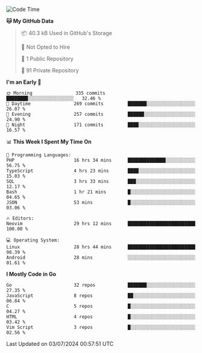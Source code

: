 
<!--START_SECTION:waka-->
![Code Time](http://img.shields.io/badge/Code%20Time-5%2C007%20hrs%2039%20mins-blue)

**🐱 My GitHub Data** 

> 📦 40.3 kB Used in GitHub's Storage 
 > 
> 🚫 Not Opted to Hire
 > 
> 📜 1 Public Repository 
 > 
> 🔑 91 Private Repository 
 > 
**I'm an Early 🐤** 

```text
🌞 Morning                335 commits         ████████░░░░░░░░░░░░░░░░░   32.46 % 
🌆 Daytime                269 commits         ███████░░░░░░░░░░░░░░░░░░   26.07 % 
🌃 Evening                257 commits         ██████░░░░░░░░░░░░░░░░░░░   24.90 % 
🌙 Night                  171 commits         ████░░░░░░░░░░░░░░░░░░░░░   16.57 % 
```


📊 **This Week I Spent My Time On** 

```text
💬 Programming Languages: 
PHP                      16 hrs 34 mins      ██████████████░░░░░░░░░░░   56.75 % 
TypeScript               4 hrs 23 mins       ████░░░░░░░░░░░░░░░░░░░░░   15.03 % 
SQL                      3 hrs 33 mins       ███░░░░░░░░░░░░░░░░░░░░░░   12.17 % 
Bash                     1 hr 21 mins        █░░░░░░░░░░░░░░░░░░░░░░░░   04.65 % 
JSON                     53 mins             █░░░░░░░░░░░░░░░░░░░░░░░░   03.06 % 

🔥 Editors: 
Neovim                   29 hrs 12 mins      █████████████████████████   100.00 % 

💻 Operating System: 
Linux                    28 hrs 44 mins      █████████████████████████   98.39 % 
Android                  28 mins             ░░░░░░░░░░░░░░░░░░░░░░░░░   01.61 % 
```

**I Mostly Code in Go** 

```text
Go                       32 repos            ███████░░░░░░░░░░░░░░░░░░   27.35 % 
JavaScript               8 repos             ██░░░░░░░░░░░░░░░░░░░░░░░   06.84 % 
C                        5 repos             █░░░░░░░░░░░░░░░░░░░░░░░░   04.27 % 
HTML                     4 repos             █░░░░░░░░░░░░░░░░░░░░░░░░   03.42 % 
Vim Script               3 repos             █░░░░░░░░░░░░░░░░░░░░░░░░   02.56 % 
```




 Last Updated on 03/07/2024 00:57:51 UTC
<!--END_SECTION:waka-->
